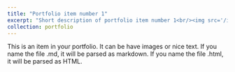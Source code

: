 ```yaml
---
title: "Portfolio item number 1"
excerpt: "Short description of portfolio item number 1<br/><img src='/images/presentation-china.jpg'>"
collection: portfolio
---
```


This is an item in your portfolio. It can be have images or nice text. If you name the file .md, it will be parsed as markdown. If you name the file .html, it will be parsed as HTML. 
